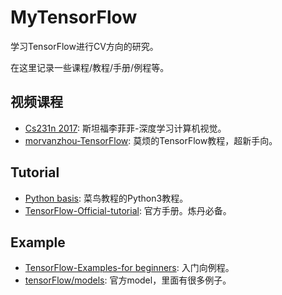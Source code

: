 # MyTensorFlow
学习TensorFlow进行CV方向的研究。

在这里记录一些课程/教程/手册/例程等。

## 视频课程
- [Cs231n 2017](http://www.mooc.ai/course/268): 斯坦福李菲菲-深度学习计算机视觉。
- [morvanzhou-TensorFlow](https://morvanzhou.github.io/tutorials/machine-learning/tensorflow/): 莫烦的TensorFlow教程，超新手向。

## Tutorial
- [Python basis](http://www.runoob.com/python3/python3-tutorial.html): 菜鸟教程的Python3教程。
- [TensorFlow-Official-tutorial](https://tensorflow.google.cn/api_docs/): 官方手册。炼丹必备。

## Example
- [TensorFlow-Examples-for beginners](https://github.com/aymericdamien/TensorFlow-Examples): 入门向例程。
- [tensorFlow/models](https://github.com/tensorflow/models): 官方model，里面有很多例子。
